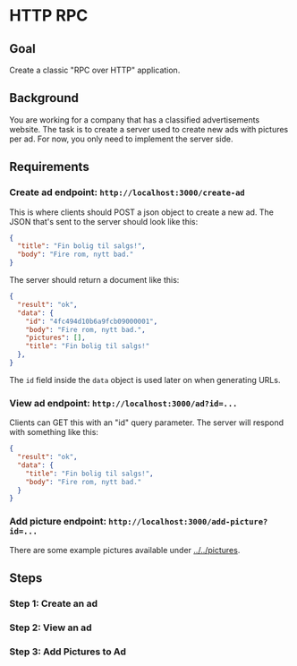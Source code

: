 HTTP RPC
========

Goal
----

Create a classic "RPC over HTTP" application.

Background
----------

You are working for a company that has a classified advertisements
website. The task is to create a server used to create new ads with
pictures per ad. For now, you only need to implement the server side.

Requirements
------------

### Create ad endpoint: `http://localhost:3000/create-ad`

This is where clients should POST a json object to create a new ad.
The JSON that's sent to the server should look like this:

~~~json
{
  "title": "Fin bolig til salgs!",
  "body": "Fire rom, nytt bad."
}
~~~

The server should return a document like this:

~~~json
{
  "result": "ok",
  "data": {
    "id": "4fc494d10b6a9fcb09000001", 
    "body": "Fire rom, nytt bad.", 
    "pictures": [], 
    "title": "Fin bolig til salgs!"
  },
}
~~~

The `id` field inside the `data` object is used later on when
generating URLs.

### View ad endpoint:  `http://localhost:3000/ad?id=...`
 
Clients can GET this with an "id" query parameter. The server will
respond with something like this:

~~~json
{
  "result": "ok",
  "data": {
    "title": "Fin bolig til salgs!",
    "body": "Fire rom, nytt bad."
  }
}
~~~

### Add picture endpoint: `http://localhost:3000/add-picture?id=...`

There are some example pictures available under [../../pictures](../../pictures/).

Steps
-----

### Step 1: Create an ad


### Step 2: View an ad


### Step 3: Add Pictures to Ad

